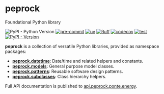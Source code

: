 # peprock
Foundational Python library

![PyPI - Python Version](https://img.shields.io/pypi/pyversions/peprock)
[![pre-commit](https://img.shields.io/badge/pre--commit-enabled-brightgreen?logo=pre-commit&logoColor=white)](https://github.com/pre-commit/pre-commit)
[![uv](https://img.shields.io/endpoint?url=https://raw.githubusercontent.com/astral-sh/uv/main/assets/badge/v0.json)](https://github.com/astral-sh/uv)
[![Ruff](https://img.shields.io/endpoint?url=https://raw.githubusercontent.com/astral-sh/ruff/main/assets/badge/v2.json)](https://github.com/astral-sh/ruff)
[![codecov](https://codecov.io/gh/Ponte-Energy-Partners/peprock/branch/main/graph/badge.svg?token=LWI96U2WSI)](https://codecov.io/gh/Ponte-Energy-Partners/peprock)
[![test](https://github.com/Ponte-Energy-Partners/peprock/actions/workflows/test.yml/badge.svg)](https://github.com/Ponte-Energy-Partners/peprock/actions/workflows/test.yml)
[![PyPI - Version](https://img.shields.io/pypi/v/peprock)](https://pypi.python.org/pypi/peprock)

**peprock** is a collection of versatile Python libraries, provided as namespace packages:

-   **[peprock.datetime][]**: Date/time and related helpers and constants.
-   **[peprock.models][]**: General purpose model classes.
-   **[peprock.patterns][]**: Reusable software design patterns.
-   **[peprock.subclasses][]**: Class hierarchy helpers.

  [peprock.datetime]: https://api.peprock.ponte.energy/datetime/index.html
  [peprock.models]: https://api.peprock.ponte.energy/models/index.html
  [peprock.patterns]: https://api.peprock.ponte.energy/patterns/index.html
  [peprock.subclasses]: https://api.peprock.ponte.energy/subclasses/index.html

Full API documentation is published to [api.peprock.ponte.energy][].

  [api.peprock.ponte.energy]: https://api.peprock.ponte.energy
